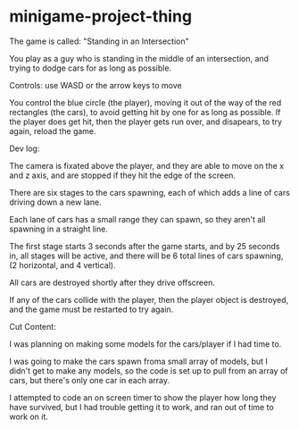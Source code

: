 # minigame-project-thing
The game is called: "Standing in an Intersection"

You play as a guy who is standing in the middle of an intersection, and trying to dodge cars for as long as possible.

Controls: use WASD or the arrow keys to move

You control the blue circle (the player), moving it out of the way of the red rectangles (the cars), to avoid getting hit by one for as long as possible. If the player does get hit, then the player gets run over, and disapears, to try again, reload the game.


Dev log:

The camera is fixated above the player, and they are able to move on the x and z axis, and are stopped if they hit the edge of the screen.

There are six stages to the cars spawning, each of which adds a line of cars driving down a new lane.

Each lane of cars has a small range they can spawn, so they aren't all spawning in a straight line.

The first stage starts 3 seconds after the game starts, and by 25 seconds in, all stages will be active, and there will be 6 total lines of cars spawning, (2 horizontal, and 4 vertical).

All cars are destroyed shortly after they drive offscreen.

If any of the cars collide with the player, then the player object is destroyed, and the game must be restarted to try again.

Cut Content:

I was planning on making some models for the cars/player if I had time to.

I was going to make the cars spawn froma small array of models, but I didn't get to make any models, so the code is set up to pull from an array of cars, but there's only one car in each array.

I attempted to code an on screen timer to show the player how long they have survived, but I had trouble getting it to work, and ran out of time to work on it.
